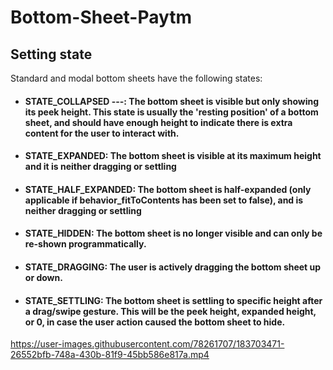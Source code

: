 # Bottom-Sheet-Paytm

## Setting state
Standard and modal bottom sheets have the following states:
* #### STATE_COLLAPSED ---: The bottom sheet is visible but only showing its peek height. This state is usually the 'resting position' of a bottom sheet, and should have enough height to indicate there is extra content for the user to interact with.
* #### STATE_EXPANDED: The bottom sheet is visible at its maximum height and it is neither dragging or settling
* #### STATE_HALF_EXPANDED: The bottom sheet is half-expanded (only applicable if behavior_fitToContents has been set to false), and is neither dragging or settling
* #### STATE_HIDDEN: The bottom sheet is no longer visible and can only be re-shown programmatically.
* #### STATE_DRAGGING: The user is actively dragging the bottom sheet up or down.
* #### STATE_SETTLING: The bottom sheet is settling to specific height after a drag/swipe gesture. This will be the peek height, expanded height, or 0, in case the user action caused the bottom sheet to hide.






https://user-images.githubusercontent.com/78261707/183703471-26552bfb-748a-430b-81f9-45bb586e817a.mp4

